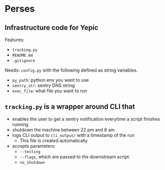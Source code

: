 # Perses

## Infrastructure code for Yepic

Features:
* `tracking.py` 
* `README.md`
* `.gitignore`

Needs: `config.py` with the following defined as string variables.
* `py_path`: python env you want to use
* `sentry_str`: sentry DNS string
* `exec_file`: what file you want to run


## `tracking.py` is a wrapper around CLI that
* enables the user to get a sentry notification everytime a script finishes running
* shutdown the machine between 22 pm and 8 am 
* logs CLI output to `cli_output/` with a timestamp of the run
	- This file is created automatically 
* accepts parameters: 
	- `--testing`
	- `--flags`, which are passed to the downstream script.  
	- `no_shutdown`